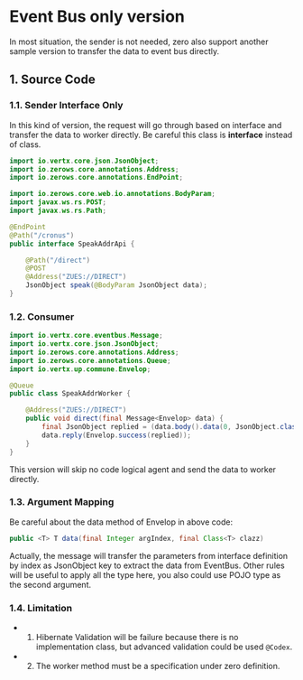 # Event Bus only version

In most situation, the sender is not needed, zero also support another sample version to transfer the data to event bus
directly.

## 1. Source Code

### 1.1. Sender Interface Only

In this kind of version, the request will go through based on interface and transfer the data to worker directly. Be
careful this class is **interface** instead of class.

```java
import io.vertx.core.json.JsonObject;
import io.zerows.core.annotations.Address;
import io.zerows.core.annotations.EndPoint;

import io.zerows.core.web.io.annotations.BodyParam;
import javax.ws.rs.POST;
import javax.ws.rs.Path;

@EndPoint
@Path("/cronus")
public interface SpeakAddrApi {

    @Path("/direct")
    @POST
    @Address("ZUES://DIRECT")
    JsonObject speak(@BodyParam JsonObject data);
}
```

### 1.2. Consumer

```java
import io.vertx.core.eventbus.Message;
import io.vertx.core.json.JsonObject;
import io.zerows.core.annotations.Address;
import io.zerows.core.annotations.Queue;
import io.vertx.up.commune.Envelop;

@Queue
public class SpeakAddrWorker {

    @Address("ZUES://DIRECT")
    public void direct(final Message<Envelop> data) {
        final JsonObject replied = (data.body().data(0, JsonObject.class));
        data.reply(Envelop.success(replied));
    }
}
```

This version will skip no code logical agent and send the data to worker directly.

### 1.3. Argument Mapping

Be careful about the data method of Envelop in above code:

```java
public <T> T data(final Integer argIndex, final Class<T> clazz)
```

Actually, the message will transfer the parameters from interface definition by index as JsonObject key to extract the
data from EventBus. Other rules will be useful to apply all the type here, you also could use POJO type as the second
argument.

### 1.4. Limitation

*
    1. Hibernate Validation will be failure because there is no implementation class, but advanced validation could be
       used `@Codex`.
*
    2. The worker method must be a specification under zero definition.

